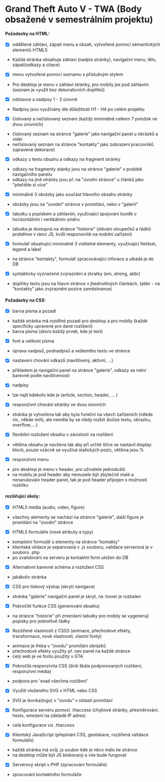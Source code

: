 # Grand Theft Auto V - TWA (Body obsažené v semestrálním projektu)
#### Požadavky na HTML:
- [X] oddělené záhlaví, zápatí menu a obsah, vytvořené pomocí sémantických elementů HTML5
- Každá stránka obsahuje záklaví (nadpis stránky), navigační menu, tělo, zápatí(odkazy a citace)
- [X] menu vytvořené pomocí seznamu s příslušným stylem
- Pro desktop je menu v záhlaví stránky, pro mobily jse pod záhlavím (seznam je využit bez dekorativních doplňků)
- [X] odstavce a nadpisy 1 - 3 úrovně
- Nadpisy jsou využívány dle důležitosti H1 - H4 po celém projektu
- [X] číslovaný a nečíslovaný seznam (každý minimálně celkem 7 položek ve dvou úrovních)
- číslovaný seznam na stránce "galerie" jako navigační panel u obrázků a videí
- nečíslovaný seznam na stránce "kontakty" jako zobrazení pracovníků (upravené dekorace)
- [X] odkazy z textu obsahu a odkazy na fragment stránky
- odkazy na fragmenty stánky jsou na stránce "galerie" v podobě navigačního panelu
- odkazy na jiné stránky jsou př. na "úvodní stránce" u článků jako "přečtěte si více"
- [X] minimálně 3 obrázky jako součást hlavního obsahu stránky
- obrázky jsou na "úvodní" stránce v promítání, nebo v "galerii"
- [X] tabulku s popiskem a záhlavím, využívající spojování buněk v horizontálním i vertikálním směru
- tabulka je dostupná na stránce "historie" (slévání sloupečků a řádků proběhne v ránci JS, kvůli responsivitě na mobilní zařízení)
- [X] formulář obsahující minimálně 3 viditelné elementy, využívající fieldset, legend a label
- na stránce "kontakty", formulář zpracovávající inforace a ulkádá je do DB
- [X] syntakticky vyznačené zvýraznění a zkratky (em, strong, abbr)
- doplňky textu jsou na hlavní stránce v jhednotlivých článkách, (abbr - na "kontakty" jako zvýraznění pozice zaměstnance)

#### Požadavky na CSS:
- [X] barva písma a pozadí
- každá stránka má rozdílné pozadí pro desktop a pro mobily (každé specificky upravené pro dané rozlišení)
- barva písma (skoro každý prvek, kde je text)
- [X] font a velikost písma
- úprava nadpisů, podnadpisů a veškerého textu ve stránce
- [X] nastavení chování odkazů (navštívený, aktivní, ...)
- příkladem je navigační panel na stránce "galerie", odkazy se mění barevně podle navštívenosti
- [X] nadpisy
- lze najít kdekoliv kde je (article, section, header, ... )
- [X] responzivní chování stránky ve dvou úrovních
- stránka je vytvořena tak aby byla funkční na všech zařízeních (někde víc, někde míň), ale neměla by se nikdy rozbít (kolize textu, obrazku, overflow, ...)
- [X] flexibilní rozložení obsahu v závislosti na rozlišení
- většina obsahu je navžena tak aby při určité šířce se nastavil display: block, pouze vzácně se využívá statických pozic, většina jsou %
- [X] responzivní menu
- pro desktop je menu v header, pro uživatele jednodušší
- na mobilu je pod header aby nemuselo být zbytečně malé a nenarušovalo header panel, tak je pod header připojen s možností rozkliku

#### rozšiřující úkoly:
- [X] HTML5 média (audio, video, figure)
- všechny alementy se nachází na stránce "galerie", další figure je promítání na "úvodní" stránce
- [X] HTML5 formuláře (nové atributy a typy)
- kompletní formulář s elementy na stránce "kontakty"
- klientská vlidace je separovaná v .js souboru, validace serverová je v souboru .php
- po zvalidování na serveru je kontaktní form uložen do DB 
- [X] Alternativní barevné schéma a rozložení CSS
- jakákoliv stránka
- [X] CSS pro tiskový výstup (skrytí navigace)
- stránka "galerie" navigační panel je skryt, na :hover je rozbalen
- [X] Pokročilé funkce CSS (generování obsahu)
- na stránce "historie" při zmenšení tabulky pro mobily se vygenerují popisky pro jednotlivé řádky
- [X] Rozšířené vlastnosti z CSS3 (animace, přechodové efekty, transformace, nové vlastnosti, vlastní fonty)
- animace je třeba v "úvodu" promítání obrázků
- přechodové efekty využity př. nav panel na každé stránce
- celý web je ve fontu použitý v GTA
- [X] Pokročilá responzivita CSS (širší škála podporovaných rozlišení, responzivní média)
- podpora pro 'snad všechna rozlišení'
- [X] Využití vloženého SVG v HTML nebo CSS
- SVG je ikonka(logo) v "úvodu" v oblasti promítání
- [X] Konfigurace serveru pomocí .htaccess (chybové stránky, přesměrování, heslo, omezení na základě IP adres)
- celá konfigurace viz .htaccess
- [X] Klientský JavaScript (přepínání CSS, geolokace, rozšířená validace formuláře)
- každá stránka má svůj .js soubor kde je něco málo ke stránce
- na desktop může být JS blokovaný a vše bude fungovat
- [X] Serverový skript v PHP (zpracování formuláře)
- zpracování kontaktního formuláže
